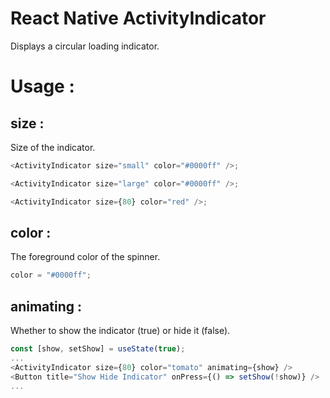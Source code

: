 # React Native ActivityIndicator

Displays a circular loading indicator.

# Usage :

## size :

Size of the indicator.

```js
<ActivityIndicator size="small" color="#0000ff" />;

<ActivityIndicator size="large" color="#0000ff" />;

<ActivityIndicator size={80} color="red" />;
```

## color :

The foreground color of the spinner.

```js
color = "#0000ff";
```

## animating :

Whether to show the indicator (true) or hide it (false).

```js
const [show, setShow] = useState(true);
...
<ActivityIndicator size={80} color="tomato" animating={show} />
<Button title="Show Hide Indicator" onPress={() => setShow(!show)} />
...
```
